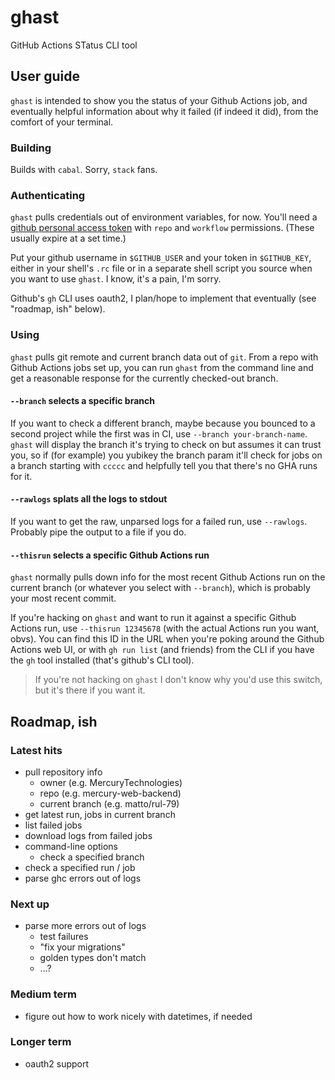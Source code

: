 # ghast
GitHub Actions STatus CLI tool

## User guide

`ghast` is intended to show you the status of your Github Actions job, and
eventually helpful information about why it failed (if indeed it did), from the
comfort of your terminal.

### Building

Builds with `cabal`. Sorry, `stack` fans.

### Authenticating

`ghast` pulls credentials out of environment variables, for now. You'll need a
[github personal access token](https://github.com/settings/tokens) with `repo`
and `workflow` permissions. (These usually expire at a set time.)

Put your github username in `$GITHUB_USER` and your token in `$GITHUB_KEY`,
either in your shell's `.rc` file or in a separate shell script you source when
you want to use `ghast`. I know, it's a pain, I'm sorry.

Github's `gh` CLI uses oauth2, I plan/hope to implement that eventually (see
"roadmap, ish" below).

### Using

`ghast` pulls git remote and current branch data out of `git`. From a repo with
Github Actions jobs set up, you can run `ghast` from the command line and get a
reasonable response for the currently checked-out branch.

#### `--branch` selects a specific branch

If you want to check a different branch, maybe because you bounced to a second
project while the first was in CI, use `--branch your-branch-name`. `ghast` will
display the branch it's trying to check on but assumes it can trust you, so if
(for example) you yubikey the branch param it'll check for jobs on a branch
starting with `ccccc` and helpfully tell you that there's no GHA runs for it.

#### `--rawlogs` splats all the logs to stdout

If you want to get the raw, unparsed logs for a failed run, use `--rawlogs`.
Probably pipe the output to a file if you do.

#### `--thisrun` selects a specific Github Actions run

`ghast` normally pulls down info for the most recent Github Actions run on the
current branch (or whatever you select with `--branch`), which is probably your
most recent commit.

If you're hacking on `ghast` and want to run it against a specific Github
Actions run, use `--thisrun 12345678` (with the actual Actions run you want,
obvs). You can find this ID in the URL when you're poking around the Github
Actions web UI, or with `gh run list` (and friends) from the CLI if you have the
`gh` tool installed (that's github's CLI tool).

> If you're not hacking on `ghast` I don't know why you'd use this switch, but
> it's there if you want it.

## Roadmap, ish

### Latest hits

- pull repository info
  - owner (e.g. MercuryTechnologies)
  - repo (e.g. mercury-web-backend)
  - current branch (e.g. matto/rul-79)
- get latest run, jobs in current branch
- list failed jobs
- download logs from failed jobs
- command-line options
  - check a specified branch
- check a specified run / job
- parse ghc errors out of logs

### Next up
- parse more errors out of logs
  - test failures
  - "fix your migrations"
  - golden types don't match
  - ...?

### Medium term
- figure out how to work nicely with datetimes, if needed

### Longer term
- oauth2 support